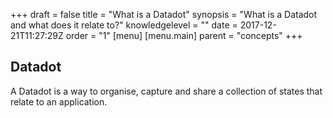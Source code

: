 +++
draft = false
title = "What is a Datadot"
synopsis = "What is a Datadot and what does it relate to?"
knowledgelevel = ""
date = 2017-12-21T11:27:29Z
order = "1"
[menu]
  [menu.main]
    parent = "concepts"
+++

## Datadot

A Datadot is a way to organise, capture and share a collection of states that relate to an application.



